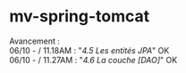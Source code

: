 mv-spring-tomcat
================

Avancement : <br>
06/10 - /  11.18AM : "<i>4.5 Les entités JPA</i>" OK <br>
06/10 - /  11.27AM : "<i>4.6 La couche [DAO]</i>" OK<br>
